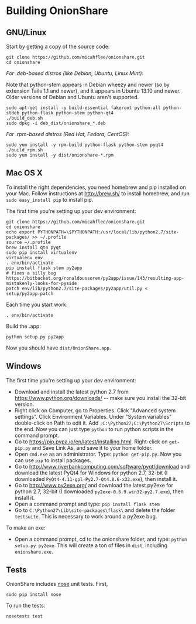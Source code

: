 # Building OnionShare

## GNU/Linux

Start by getting a copy of the source code:

    git clone https://github.com/micahflee/onionshare.git
    cd onionshare

*For .deb-based distros (like Debian, Ubuntu, Linux Mint):*

Note that python-stem appears in Debian wheezy and newer (so by extension Tails 1.1 and newer), and it appears in Ubuntu 13.10 and newer. Older versions of Debian and Ubuntu aren't supported.

    sudo apt-get install -y build-essential fakeroot python-all python-stdeb python-flask python-stem python-qt4
    ./build_deb.sh
    sudo dpkg -i deb_dist/onionshare_*.deb

*For .rpm-based distros (Red Hat, Fedora, CentOS):*

    sudo yum install -y rpm-build python-flask python-stem pyqt4
    ./build_rpm.sh
    sudo yum install -y dist/onionshare-*.rpm

## Mac OS X

To install the right dependencies, you need homebrew and pip installed on your Mac. Follow instructions at http://brew.sh/ to install homebrew, and run `sudo easy_install pip` to install pip.

The first time you're setting up your dev environment:

    git clone https://github.com/micahflee/onionshare.git
    cd onionshare
    echo export PYTHONPATH=\$PYTHONPATH:/usr/local/lib/python2.7/site-packages/ >> ~/.profile
    source ~/.profile
    brew install qt4 pyqt
    sudo pip install virtualenv
    virtualenv env
    . env/bin/activate
    pip install flask stem py2app
    # fixes a silly bug https://bitbucket.org/ronaldoussoren/py2app/issue/143/resulting-app-mistakenly-looks-for-pyside
    patch env/lib/python2.7/site-packages/py2app/util.py < setup/py2app.patch

Each time you start work:

    . env/bin/activate

Build the .app:

    python setup.py py2app

Now you should have `dist/OnionShare.app`.

## Windows

The first time you're setting up your dev environment:

* Download and install the latest python 2.7 from https://www.python.org/downloads/ -- make sure you install the 32-bit version.
* Right click on Computer, go to Properties. Click "Advanced system settings". Click Environment Variables. Under "System variables" double-click on Path to edit it. Add `;C:\Python27;C:\Python27\Scripts` to the end. Now you can just type `python` to run python scripts in the command prompt.
* Go to https://pip.pypa.io/en/latest/installing.html. Right-click on `get-pip.py` and Save Link As, and save it to your home folder.
* Open `cmd.exe` as an administrator. Type: `python get-pip.py`. Now you can use `pip` to install packages.
* Go to http://www.riverbankcomputing.com/software/pyqt/download and download the latest PyQt4 for Windows for python 2.7, 32-bit (I downloaded `PyQt4-4.11-gpl-Py2.7-Qt4.8.6-x32.exe`), then install it.
* Go to http://www.py2exe.org/ and download the latest py2exe for python 2.7, 32-bit (I downloaded `py2exe-0.6.9.win32-py2.7.exe`), then install it.
* Open a command prompt and type: `pip install flask stem`
* Go to `C:\Python27\Lib\site-packages\flask\` and delete the folder `testsuite`. This is necessary to work around a py2exe bug.

To make an exe:

* Open a command prompt, cd to the onionshare folder, and type: `python setup.py py2exe`. This will create a ton of files in `dist`, including `onionshare.exe`.

## Tests

OnionShare includes [nose](https://nose.readthedocs.org/en/latest/) unit tests. First,

    sudo pip install nose

To run the tests:

    nosetests test

